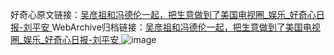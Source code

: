 好奇心原文链接：[吴彦祖和冯德伦一起，把生意做到了美国电视圈_娱乐_好奇心日报-刘平安 ](https://www.qdaily.com/articles/11381.html)
WebArchive归档链接：[吴彦祖和冯德伦一起，把生意做到了美国电视圈_娱乐_好奇心日报-刘平安 ](http://web.archive.org/web/20161116082015/http://www.qdaily.com:80/articles/11381.html)
![image](http://ww3.sinaimg.cn/large/007d5XDply1g3wgzvghqlj30u02rkhas)